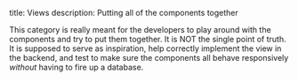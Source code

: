 title: Views
description: Putting all of the components together

This category is really meant for the developers to play around with the components and try to put them together.
It is NOT the single point of truth.
It is supposed to serve as inspiration,
help correctly implement the view in the backend,
and test to make sure the components all behave responsively _without_ having to fire up a database.
